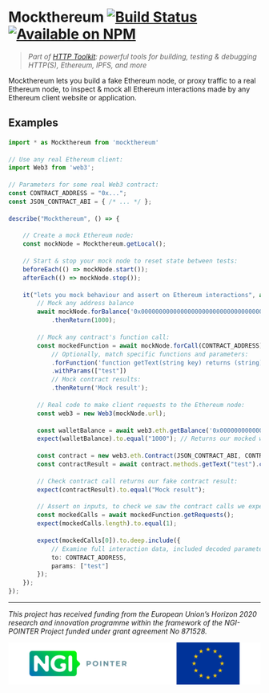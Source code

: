 # Mockthereum [![Build Status](https://github.com/httptoolkit/mockthereum/workflows/CI/badge.svg)](https://github.com/httptoolkit/mockthereum/actions) [![Available on NPM](https://img.shields.io/npm/v/mockthereum.svg)](https://npmjs.com/package/mockthereum)

> _Part of [HTTP Toolkit](https://httptoolkit.tech): powerful tools for building, testing & debugging HTTP(S), Ethereum, IPFS, and more_

Mockthereum lets you build a fake Ethereum node, or proxy traffic to a real Ethereum node, to inspect & mock all Ethereum interactions made by any Ethereum client website or application.

## Examples

```typescript
import * as Mockthereum from 'mockthereum'

// Use any real Ethereum client:
import Web3 from 'web3';

// Parameters for some real Web3 contract:
const CONTRACT_ADDRESS = "0x...";
const JSON_CONTRACT_ABI = { /* ... */ };

describe("Mockthereum", () => {

    // Create a mock Ethereum node:
    const mockNode = Mockthereum.getLocal();

    // Start & stop your mock node to reset state between tests:
    beforeEach(() => mockNode.start());
    afterEach(() => mockNode.stop());

    it("lets you mock behaviour and assert on Ethereum interactions", async () => {
        // Mock any address balance
        await mockNode.forBalance('0x0000000000000000000000000000000000000001')
            .thenReturn(1000);

        // Mock any contract's function call:
        const mockedFunction = await mockNode.forCall(CONTRACT_ADDRESS) // Match any contract address
            // Optionally, match specific functions and parameters:
            .forFunction('function getText(string key) returns (string)')
            .withParams(["test"])
            // Mock contract results:
            .thenReturn('Mock result');

        // Real code to make client requests to the Ethereum node:
        const web3 = new Web3(mockNode.url);

        const walletBalance = await web3.eth.getBalance('0x0000000000000000000000000000000000000001');
        expect(walletBalance).to.equal("1000"); // Returns our mocked wallet balance

        const contract = new web3.eth.Contract(JSON_CONTRACT_ABI, CONTRACT_ADDRESS);
        const contractResult = await contract.methods.getText("test").call();

        // Check contract call returns our fake contract result:
        expect(contractResult).to.equal("Mock result");

        // Assert on inputs, to check we saw the contract calls we expected:
        const mockedCalls = await mockedFunction.getRequests();
        expect(mockedCalls.length).to.equal(1);

        expect(mockedCalls[0]).to.deep.include({
            // Examine full interaction data, included decoded parameters etc:
            to: CONTRACT_ADDRESS,
            params: ["test"]
        });
    });
});
```

---

_This‌ ‌project‌ ‌has‌ ‌received‌ ‌funding‌ ‌from‌ ‌the‌ ‌European‌ ‌Union’s‌ ‌Horizon‌ ‌2020‌‌ research‌ ‌and‌ ‌innovation‌ ‌programme‌ ‌within‌ ‌the‌ ‌framework‌ ‌of‌ ‌the‌ ‌NGI-POINTER‌‌ Project‌ ‌funded‌ ‌under‌ ‌grant‌ ‌agreement‌ ‌No‌ 871528._

![The NGI logo and EU flag](./ngi-eu-footer.png)
